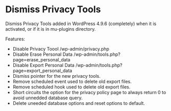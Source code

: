 # Dismiss Privacy Tools
Dismiss Privacy Tools added in WordPress 4.9.6 (completely) when it is activated, or if it is in mu-plugins directory.

Features:

 * Disable Privacy Toool /wp-admin/privacy.php
 * Disable Erase Personal Data /wp-admin/tools.php?page=erase_personal_data
 * Disable Export Personal Data /wp-admin/tools.php?page=export_personal_data
 * Dismiss pointer for the new privacy tools.
 * Remove scheduled event used to delete old export files.
 * Remove scheduled hook used to delete old export files.
 * Short circuits the option for the privacy policy page to always return 0 to avoid unnedded database query.
 * Delete uneeded database options and reset options to default.

